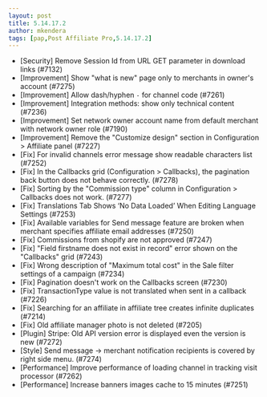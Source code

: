 ```yaml
---
layout: post
title: 5.14.17.2
author: mkendera
tags: [pap,Post Affiliate Pro,5.14.17.2]
---
```


- [Security] Remove Session Id from URL GET parameter in download links (#7132)
- [Improvement] Show "what is new" page only to merchants in owner's account (#7275)
- [Improvement] Allow dash/hyphen `-` for channel code (#7261)
- [Improvement] Integration methods: show only technical content (#7236)
- [Improvement] Set network owner account name from default merchant with network owner role (#7190)
- [Improvement] Remove the "Customize design" section in Configuration > Affiliate panel (#7227)
- [Fix] For invalid channels error message show readable characters list (#7252)
- [Fix] In the Callbacks grid (Configuration > Callbacks), the pagination back button does not behave correctly. (#7278)
- [Fix] Sorting by the "Commission type" column in Configuration > Callbacks does not work. (#7277)
- [Fix] Translations Tab Shows ‘No Data Loaded’ When Editing Language Settings (#7253)
- [Fix] Available variables for Send message feature are broken when merchant specifies affiliate email addresses (#7250)
- [Fix] Commissions from shopify are not approved (#7247)
- [Fix] "Field firstname does not exist in record" error shown on the "Callbacks" grid (#7243)
- [Fix] Wrong description of "Maximum total cost" in the Sale filter settings of a campaign (#7234)
- [Fix] Pagination doesn't work on the Callbacks screen (#7230)
- [Fix] TransactionType value is not translated when sent in a callback (#7226)
- [Fix] Searching for an affiliate in affiliate tree creates infinite duplicates (#7214)
- [Fix] Old affiliate manager photo is not deleted (#7205)
- [Plugin] Stripe: Old API version error is displayed even the version is new (#7272)
- [Style] Send message -> merchant notification recipients is covered by right side menu. (#7274)
- [Performance] Improve performance of loading channel in tracking visit processor (#7262)
- [Performance] Increase banners images cache to 15 minutes (#7251)
